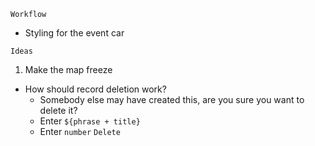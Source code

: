 `Workflow`
- Styling for the event car











`Ideas`
1. Make the map freeze





















- How should record deletion work?
  - Somebody else may have created this, are you sure you want to delete it?
  - Enter `${phrase + title}`
  - Enter `number` 
  `Delete` 
